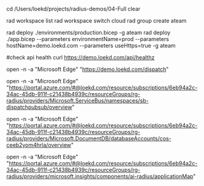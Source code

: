 cd /Users/loekd/projects/radius-demos/04-Full
clear

rad workspace list
rad workspace switch cloud
rad group create ateam

rad deploy ./environments/production.bicep -g ateam
rad deploy ./app.bicep --parameters environmentName=prod --parameters hostName=demo.loekd.com --parameters useHttps=true -g ateam

#check api health
curl https://demo.loekd.com/api/healthz

open -n -a "Microsoft Edge" "https://demo.loekd.com/dispatch"

open -n -a "Microsoft Edge" "https://portal.azure.com/#@loekd.com/resource/subscriptions/6eb94a2c-34ac-45db-911f-c21438b4939c/resourceGroups/rg-radius/providers/Microsoft.ServiceBus/namespaces/sb-dispatchpubsub/overview"

open -n -a "Microsoft Edge" "https://portal.azure.com/#@loekd.com/resource/subscriptions/6eb94a2c-34ac-45db-911f-c21438b4939c/resourceGroups/rg-radius/providers/Microsoft.DocumentDB/databaseAccounts/cos-ceeb2yom4hrla/overview"

open -n -a "Microsoft Edge" "https://portal.azure.com/#@loekd.com/resource/subscriptions/6eb94a2c-34ac-45db-911f-c21438b4939c/resourceGroups/rg-radius/providers/microsoft.insights/components/ai-radius/applicationMap"